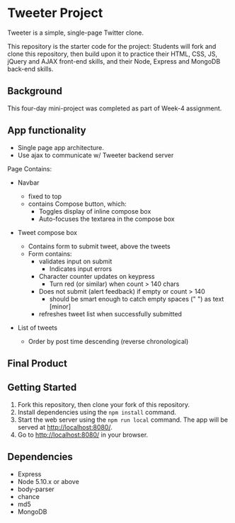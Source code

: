 # Tweeter Project

Tweeter is a simple, single-page Twitter clone.

This repository is the starter code for the project: Students will fork and clone this repository, then build upon it to practice their HTML, CSS, JS, jQuery and AJAX front-end skills, and their Node, Express and MongoDB back-end skills.

## Background

This four-day mini-project was completed as part of Week-4 assignment.

## App functionality

* Single page app architecture.
* Use ajax to communicate w/ Tweeter backend server

Page Contains:

- Navbar
  - fixed to top
  - contains Compose button, which:
     - Toggles display of inline compose box
     - Auto-focuses the textarea in the compose box

- Tweet compose box
  - Contains form to submit tweet, above the tweets
  - Form contains:
      - validates input on submit
        + Indicates input errors
      - Character counter updates on keypress
        - Turn red (or similar) when count > 140 chars
      - Does not submit (alert feedback) if empty or count > 140
        + should be smart enough to catch empty spaces (" ") as text [minor]
      - refreshes tweet list when successfully submitted

- List of tweets
  - Order by post time descending (reverse chronological)


## Final Product


## Getting Started

1. Fork this repository, then clone your fork of this repository.
2. Install dependencies using the `npm install` command.
3. Start the web server using the `npm run local` command. The app will be served at <http://localhost:8080/>.
4. Go to <http://localhost:8080/> in your browser.

## Dependencies

- Express
- Node 5.10.x or above
- body-parser
- chance
- md5
- MongoDB
